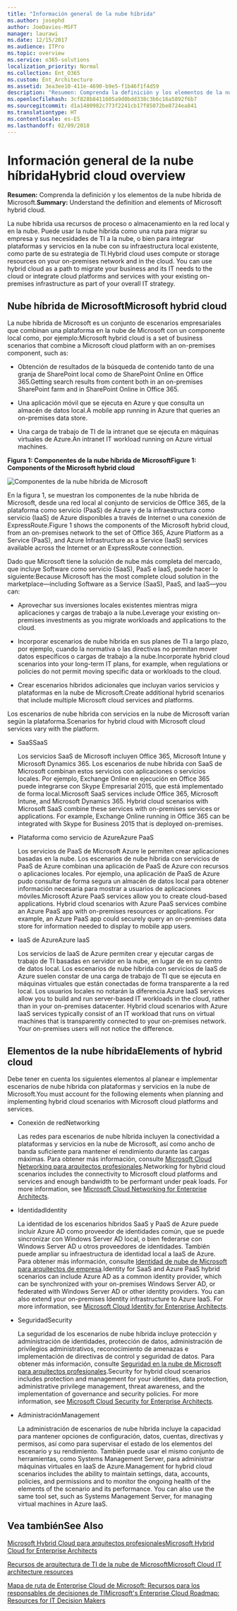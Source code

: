 ```yaml
---
title: "Información general de la nube híbrida"
ms.author: josephd
author: JoeDavies-MSFT
manager: laurawi
ms.date: 12/15/2017
ms.audience: ITPro
ms.topic: overview
ms.service: o365-solutions
localization_priority: Normal
ms.collection: Ent_O365
ms.custom: Ent_Architecture
ms.assetid: 3ea3ee10-411e-4690-b9e5-f1b46f1f4d59
description: "Resumen: Comprenda la definición y los elementos de la nube híbrida de Microsoft."
ms.openlocfilehash: 3cf828b8411605a9d0bdd338c3b6c16a5892f6b7
ms.sourcegitcommit: d1a1480982c773f2241cb17f85072be8724ea841
ms.translationtype: HT
ms.contentlocale: es-ES
ms.lasthandoff: 02/09/2018
---
```

# <a name="hybrid-cloud-overview"></a><span data-ttu-id="d8548-103">Información general de la nube híbrida</span><span class="sxs-lookup"><span data-stu-id="d8548-103">Hybrid cloud overview</span></span>

 <span data-ttu-id="d8548-104">**Resumen:** Comprenda la definición y los elementos de la nube híbrida de Microsoft.</span><span class="sxs-lookup"><span data-stu-id="d8548-104">**Summary:** Understand the definition and elements of Microsoft hybrid cloud.</span></span>
  
<span data-ttu-id="d8548-p101">La nube híbrida usa recursos de proceso o almacenamiento en la red local y en la nube. Puede usar la nube híbrida como una ruta para migrar su empresa y sus necesidades de TI a la nube, o bien para integrar plataformas y servicios en la nube con su infraestructura local existente, como parte de su estrategia de TI.</span><span class="sxs-lookup"><span data-stu-id="d8548-p101">Hybrid cloud uses compute or storage resources on your on-premises network and in the cloud. You can use hybrid cloud as a path to migrate your business and its IT needs to the cloud or integrate cloud platforms and services with your existing on-premises infrastructure as part of your overall IT strategy.</span></span>
  
## <a name="microsoft-hybrid-cloud"></a><span data-ttu-id="d8548-107">Nube híbrida de Microsoft</span><span class="sxs-lookup"><span data-stu-id="d8548-107">Microsoft hybrid cloud</span></span>

<span data-ttu-id="d8548-108">La nube híbrida de Microsoft es un conjunto de escenarios empresariales que combinan una plataforma en la nube de Microsoft con un componente local como, por ejemplo:</span><span class="sxs-lookup"><span data-stu-id="d8548-108">Microsoft hybrid cloud is a set of business scenarios that combine a Microsoft cloud platform with an on-premises component, such as:</span></span> 
  
- <span data-ttu-id="d8548-109">Obtención de resultados de la búsqueda de contenido tanto de una granja de SharePoint local como de SharePoint Online en Office 365.</span><span class="sxs-lookup"><span data-stu-id="d8548-109">Getting search results from content both in an on-premises SharePoint farm and in SharePoint Online in Office 365.</span></span>
    
- <span data-ttu-id="d8548-110">Una aplicación móvil que se ejecuta en Azure y que consulta un almacén de datos local.</span><span class="sxs-lookup"><span data-stu-id="d8548-110">A mobile app running in Azure that queries an on-premises data store.</span></span>
    
- <span data-ttu-id="d8548-111">Una carga de trabajo de TI de la intranet que se ejecuta en máquinas virtuales de Azure.</span><span class="sxs-lookup"><span data-stu-id="d8548-111">An intranet IT workload running on Azure virtual machines.</span></span>
    
<span data-ttu-id="d8548-112">**Figura 1: Componentes de la nube híbrida de Microsoft**</span><span class="sxs-lookup"><span data-stu-id="d8548-112">**Figure 1: Components of the Microsoft hybrid cloud**</span></span>

![Componentes de la nube híbrida de Microsoft](images/Hybrid_Poster/MS_Hybrid_Cloud.png)
  
<span data-ttu-id="d8548-114">En la figura 1, se muestran los componentes de la nube híbrida de Microsoft, desde una red local al conjunto de servicios de Office 365, de la plataforma como servicio (PaaS) de Azure y de la infraestructura como servicio (IaaS) de Azure disponibles a través de Internet o una conexión de ExpressRoute.</span><span class="sxs-lookup"><span data-stu-id="d8548-114">Figure 1 shows the components of the Microsoft hybrid cloud, from an on-premises network to the set of Office 365, Azure Platform as a Service (PaaS), and Azure Infrastructure as a Service (IaaS) services available across the Internet or an ExpressRoute connection.</span></span>
  
<span data-ttu-id="d8548-115">Dado que Microsoft tiene la solución de nube más completa del mercado, que incluye Software como servicio (SaaS), PaaS e IaaS, puede hacer lo siguiente:</span><span class="sxs-lookup"><span data-stu-id="d8548-115">Because Microsoft has the most complete cloud solution in the marketplace—including Software as a Service (SaaS), PaaS, and IaaS—you can:</span></span>
  
- <span data-ttu-id="d8548-116">Aprovechar sus inversiones locales existentes mientras migra aplicaciones y cargas de trabajo a la nube.</span><span class="sxs-lookup"><span data-stu-id="d8548-116">Leverage your existing on-premises investments as you migrate workloads and applications to the cloud.</span></span>
    
- <span data-ttu-id="d8548-117">Incorporar escenarios de nube híbrida en sus planes de TI a largo plazo, por ejemplo, cuando la normativa o las directivas no permitan mover datos específicos o cargas de trabajo a la nube.</span><span class="sxs-lookup"><span data-stu-id="d8548-117">Incorporate hybrid cloud scenarios into your long-term IT plans, for example, when regulations or policies do not permit moving specific data or workloads to the cloud.</span></span>
    
- <span data-ttu-id="d8548-118">Crear escenarios híbridos adicionales que incluyan varios servicios y plataformas en la nube de Microsoft.</span><span class="sxs-lookup"><span data-stu-id="d8548-118">Create additional hybrid scenarios that include multiple Microsoft cloud services and platforms.</span></span>
    
<span data-ttu-id="d8548-119">Los escenarios de nube híbrida con servicios en la nube de Microsoft varían según la plataforma.</span><span class="sxs-lookup"><span data-stu-id="d8548-119">Scenarios for hybrid cloud with Microsoft cloud services vary with the platform.</span></span>
  
- <span data-ttu-id="d8548-120">SaaS</span><span class="sxs-lookup"><span data-stu-id="d8548-120">SaaS</span></span>
    
    <span data-ttu-id="d8548-p102">Los servicios SaaS de Microsoft incluyen Office 365, Microsoft Intune y Microsoft Dynamics 365. Los escenarios de nube híbrida con SaaS de Microsoft combinan estos servicios con aplicaciones o servicios locales. Por ejemplo, Exchange Online en ejecución en Office 365 puede integrarse con Skype Empresarial 2015, que está implementado de forma local.</span><span class="sxs-lookup"><span data-stu-id="d8548-p102">Microsoft SaaS services include Office 365, Microsoft Intune, and Microsoft Dynamics 365. Hybrid cloud scenarios with Microsoft SaaS combine these services with on-premises services or applications. For example, Exchange Online running in Office 365 can be integrated with Skype for Business 2015 that is deployed on-premises.</span></span>
    
- <span data-ttu-id="d8548-124">Plataforma como servicio de Azure</span><span class="sxs-lookup"><span data-stu-id="d8548-124">Azure PaaS</span></span>
    
    <span data-ttu-id="d8548-p103">Los servicios de PaaS de Microsoft Azure le permiten crear aplicaciones basadas en la nube. Los escenarios de nube híbrida con servicios de PaaS de Azure combinan una aplicación de PaaS de Azure con recursos o aplicaciones locales. Por ejemplo, una aplicación de PaaS de Azure pudo consultar de forma segura un almacén de datos local para obtener información necesaria para mostrar a usuarios de aplicaciones móviles.</span><span class="sxs-lookup"><span data-stu-id="d8548-p103">Microsoft Azure PaaS services allow you to create cloud-based applications. Hybrid cloud scenarios with Azure PaaS services combine an Azure PaaS app with on-premises resources or applications. For example, an Azure PaaS app could securely query an on-premises data store for information needed to display to mobile app users.</span></span>
    
- <span data-ttu-id="d8548-128">IaaS de Azure</span><span class="sxs-lookup"><span data-stu-id="d8548-128">Azure IaaS</span></span>
    
    <span data-ttu-id="d8548-p104">Los servicios de IaaS de Azure permiten crear y ejecutar cargas de trabajo de TI basadas en servidor en la nube, en lugar de en su centro de datos local. Los escenarios de nube híbrida con servicios de IaaS de Azure suelen constar de una carga de trabajo de TI que se ejecuta en máquinas virtuales que están conectadas de forma transparente a la red local. Los usuarios locales no notarán la diferencia.</span><span class="sxs-lookup"><span data-stu-id="d8548-p104">Azure IaaS services allow you to build and run server-based IT workloads in the cloud, rather than in your on-premises datacenter. Hybrid cloud scenarios with Azure IaaS services typically consist of an IT workload that runs on virtual machines that is transparently connected to your on-premises network. Your on-premises users will not notice the difference.</span></span>
    
## <a name="elements-of-hybrid-cloud"></a><span data-ttu-id="d8548-132">Elementos de la nube híbrida</span><span class="sxs-lookup"><span data-stu-id="d8548-132">Elements of hybrid cloud</span></span>

<span data-ttu-id="d8548-133">Debe tener en cuenta los siguientes elementos al planear e implementar escenarios de nube híbrida con plataformas y servicios en la nube de Microsoft.</span><span class="sxs-lookup"><span data-stu-id="d8548-133">You must account for the following elements when planning and implementing hybrid cloud scenarios with Microsoft cloud platforms and services.</span></span>
  
- <span data-ttu-id="d8548-134">Conexión de red</span><span class="sxs-lookup"><span data-stu-id="d8548-134">Networking</span></span>
    
    <span data-ttu-id="d8548-p105">Las redes para escenarios de nube híbrida incluyen la conectividad a plataformas y servicios en la nube de Microsoft, así como ancho de banda suficiente para mantener el rendimiento durante las cargas máximas. Para obtener más información, consulte [Microsoft Cloud Networking para arquitectos profesionales](microsoft-cloud-networking-for-enterprise-architects.md).</span><span class="sxs-lookup"><span data-stu-id="d8548-p105">Networking for hybrid cloud scenarios includes the connectivity to Microsoft cloud platforms and services and enough bandwidth to be performant under peak loads. For more information, see [Microsoft Cloud Networking for Enterprise Architects](microsoft-cloud-networking-for-enterprise-architects.md).</span></span>
    
- <span data-ttu-id="d8548-137">Identidad</span><span class="sxs-lookup"><span data-stu-id="d8548-137">Identity</span></span>
    
    <span data-ttu-id="d8548-p106">La identidad de los escenarios híbridos SaaS y PaaS de Azure puede incluir Azure AD como proveedor de identidades común, que se puede sincronizar con Windows Server AD local, o bien federarse con Windows Server AD u otros proveedores de identidades. También puede ampliar su infraestructura de identidad local a IaaS de Azure. Para obtener más información, consulte [Identidad de nube de Microsoft para arquitectos de empresa](microsoft-cloud-identity-for-enterprise-architects.md).</span><span class="sxs-lookup"><span data-stu-id="d8548-p106">Identity for SaaS and Azure PaaS hybrid scenarios can include Azure AD as a common identity provider, which can be synchronized with your on-premises Windows Server AD, or federated with Windows Server AD or other identity providers. You can also extend your on-premises Identity infrastructure to Azure IaaS. For more information, see [Microsoft Cloud Identity for Enterprise Architects](microsoft-cloud-identity-for-enterprise-architects.md).</span></span>
    
- <span data-ttu-id="d8548-141">Seguridad</span><span class="sxs-lookup"><span data-stu-id="d8548-141">Security</span></span>
    
    <span data-ttu-id="d8548-p107">La seguridad de los escenarios de nube híbrida incluye protección y administración de identidades, protección de datos, administración de privilegios administrativos, reconocimiento de amenazas e implementación de directivas de control y seguridad de datos. Para obtener más información, consulte [Seguridad en la nube de Microsoft para arquitectos profesionales](https://technet.microsoft.com/library/dn919927.aspx#security).</span><span class="sxs-lookup"><span data-stu-id="d8548-p107">Security for hybrid cloud scenarios includes protection and management for your identities, data protection, administrative privilege management, threat awareness, and the implementation of governance and security policies. For more information, see [Microsoft Cloud Security for Enterprise Architects](https://technet.microsoft.com/library/dn919927.aspx#security).</span></span>
    
- <span data-ttu-id="d8548-144">Administración</span><span class="sxs-lookup"><span data-stu-id="d8548-144">Management</span></span>
    
    <span data-ttu-id="d8548-p108">La administración de escenarios de nube híbrida incluye la capacidad para mantener opciones de configuración, datos, cuentas, directivas y permisos, así como para supervisar el estado de los elementos del escenario y su rendimiento. También puede usar el mismo conjunto de herramientas, como Systems Management Server, para administrar máquinas virtuales en IaaS de Azure.</span><span class="sxs-lookup"><span data-stu-id="d8548-p108">Management for hybrid cloud scenarios includes the ability to maintain settings, data, accounts, policies, and permissions and to monitor the ongoing health of the elements of the scenario and its performance. You can also use the same tool set, such as Systems Management Server, for managing virtual machines in Azure IaaS.</span></span>
    
## <a name="see-also"></a><span data-ttu-id="d8548-147">Vea también</span><span class="sxs-lookup"><span data-stu-id="d8548-147">See Also</span></span>

[<span data-ttu-id="d8548-148">Microsoft Hybrid Cloud para arquitectos profesionales</span><span class="sxs-lookup"><span data-stu-id="d8548-148">Microsoft Hybrid Cloud for Enterprise Architects</span></span>](microsoft-hybrid-cloud-for-enterprise-architects.md)
  
[<span data-ttu-id="d8548-149">Recursos de arquitectura de TI de la nube de Microsoft</span><span class="sxs-lookup"><span data-stu-id="d8548-149">Microsoft Cloud IT architecture resources</span></span>](microsoft-cloud-it-architecture-resources.md)

[<span data-ttu-id="d8548-150">Mapa de ruta de Enterprise Cloud de Microsoft: Recursos para los responsables de decisiones de TI</span><span class="sxs-lookup"><span data-stu-id="d8548-150">Microsoft's Enterprise Cloud Roadmap: Resources for IT Decision Makers</span></span>](https://sway.com/FJ2xsyWtkJc2taRD)
 


